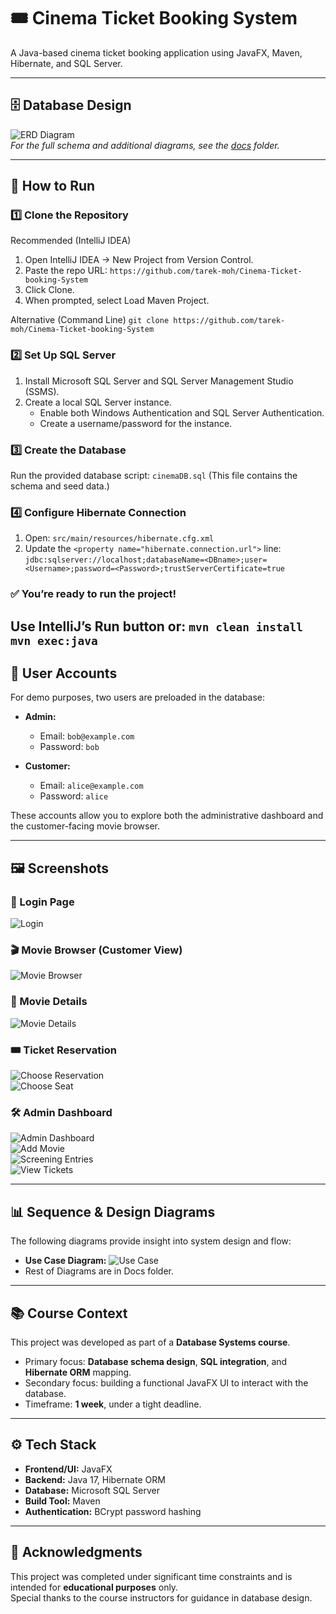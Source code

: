 # 🎟️ Cinema Ticket Booking System
A Java-based cinema ticket booking application using JavaFX, Maven, Hibernate, and SQL Server.

---

## 🗄 Database Design
![ERD Diagram](docs/ERD_V2.1.png)  
*For the full schema and additional diagrams, see the [docs](docs/) folder.*

---

## 🚀 How to Run
### 1️⃣ Clone the Repository


Recommended (IntelliJ IDEA)
1. Open IntelliJ IDEA → New Project from Version Control.
2. Paste the repo URL:
  `https://github.com/tarek-moh/Cinema-Ticket-booking-System`
3. Click Clone.
4. When prompted, select Load Maven Project.

Alternative (Command Line)
`git clone https://github.com/tarek-moh/Cinema-Ticket-booking-System`

### 2️⃣ Set Up SQL Server
1. Install Microsoft SQL Server and SQL Server Management Studio (SSMS).
2. Create a local SQL Server instance.
   - Enable both Windows Authentication and SQL Server Authentication.
   - Create a username/password for the instance.

### 3️⃣ Create the Database
Run the provided database script:
`cinemaDB.sql`
(This file contains the schema and seed data.)

### 4️⃣ Configure Hibernate Connection
1. Open:
  `src/main/resources/hibernate.cfg.xml`
2. Update the `<property name="hibernate.connection.url">` line:
  `jdbc:sqlserver://localhost;databaseName=<DBname>;user=<Username>;password=<Password>;trustServerCertificate=true`
  
### ✅ You’re ready to run the project!
Use IntelliJ’s Run button or:
  `mvn clean install
   mvn exec:java`
---

## 👤 User Accounts
For demo purposes, two users are preloaded in the database:

- **Admin:**  
  - Email: `bob@example.com`  
  - Password: `bob`  

- **Customer:**  
  - Email: `alice@example.com`  
  - Password: `alice`  

These accounts allow you to explore both the administrative dashboard and the customer-facing movie browser.

---

## 🖼️ Screenshots

### 🔑 Login Page
![Login](docs/LoginPage.jpg)

### 🎬 Movie Browser (Customer View)
![Movie Browser](docs/MovieBrowser.jpg)

### 📄 Movie Details
![Movie Details](docs/MovieDetails.jpg)

### 🎟️ Ticket Reservation
![Choose Reservation](docs/ChooseReservation.jpg)  
![Choose Seat](docs/ChooseSeat.jpg)

### 🛠️ Admin Dashboard
![Admin Dashboard](docs/AdminDashboard.jpg)  
![Add Movie](docs/AddMovie.jpg)  
![Screening Entries](docs/ScreeningEntries.jpg)  
![View Tickets](docs/ViewTickets.jpg)

---

## 📊 Sequence & Design Diagrams
The following diagrams provide insight into system design and flow:

- **Use Case Diagram:** ![Use Case](docs/Usecase.drawio.drawio.png)  
- Rest of Diagrams are in Docs folder.

---

## 📚 Course Context
This project was developed as part of a **Database Systems course**.  
- Primary focus: **Database schema design**, **SQL integration**, and **Hibernate ORM** mapping.  
- Secondary focus: building a functional JavaFX UI to interact with the database.  
- Timeframe: **1 week**, under a tight deadline.  

---

## ⚙️ Tech Stack
- **Frontend/UI:** JavaFX  
- **Backend:** Java 17, Hibernate ORM  
- **Database:** Microsoft SQL Server  
- **Build Tool:** Maven  
- **Authentication:** BCrypt password hashing  

---

## 🙏 Acknowledgments
This project was completed under significant time constraints and is intended for **educational purposes** only.  
Special thanks to the course instructors for guidance in database design.
